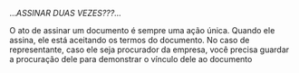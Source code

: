 …_ASSINAR DUAS VEZES???…_

  

O ato de assinar um documento é sempre uma ação única. Quando ele assina, ele está aceitando os termos do documento. No caso de representante, caso ele seja procurador da empresa, você precisa guardar a procuração dele para demonstrar o vínculo dele ao documento
